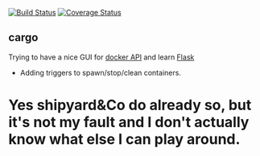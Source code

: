 [![Build Status](https://travis-ci.org/shipperizer/cargo.svg)](https://travis-ci.org/shipperizer/cargo)
[![Coverage Status](https://coveralls.io/repos/shipperizer/cargo/badge.svg?branch=master&service=github)](https://coveralls.io/github/shipperizer/cargo?branch=master)
## cargo

Trying to have a nice GUI for [docker API](http://docs.docker.com/reference/api/docker_remote_api/) and learn [Flask](http://flask.pocoo.org)

- Adding triggers to spawn/stop/clean containers.

# Yes shipyard&Co do already so, but it's not my fault and I don't actually know what else I can play around.
